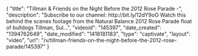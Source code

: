 {
    "title": "Tillman & Friends on the Night Before the 2012 Rose Parade -",
    "description": "Subscribe to our channel: http:\/\/bit.ly\/12dY9oO Watch this behind the scenes footage from the Natural Balance 2012 Rose Parade float of bulldogs Tillman, Sul...",
    "videoid": "145397",
    "date_created": "1394762649",
    "date_modified": "1418181183",
    "type": "captivate",
    "layout": "video",
    "url": "\/v\/tillman-friends-on-the-night-before-the-2012-rose-parade\/145397"
}